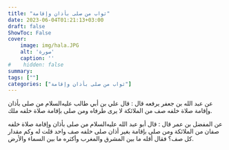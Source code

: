 ```yaml
---
title: "ثواب من صلى بأذان وإقامة"
date: 2023-06-04T01:21:13+03:00
draft: false
ShowToc: False
cover:
    image: img/hala.JPG
    alt: 'صورة'
    caption: ''
#    hidden: false
summary: 
tags: [""]
categories: ["ثواب من صلى بأذان وإقامة"]
---
```

عن عبد الله بن جعفر يرفعه قال : قال علي بن أبي طالب عليه‌السلام
من صلى بأذان وإقامة صلاة خلفه صف من الملائكة لا يرى طرفاه 
ومن صلى بإقامة صلاة خلفه ملك.

عن
المفضل بن عمر قال : قال أبو عبد الله عليه‌السلام من صلى بأذان وإقامة صلاة
خلفه صفان من الملائكة ومن صلى بإقامة بغير أذان صلى خلفه صف واحد
قلت له وكم مقدار كل صف؟ فقال أقله ما بين المشرق والمغرب وأكثره
ما بين السماء والأرض.


